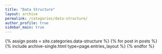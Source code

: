 ```yaml
---
title: "Data Structure"
layout: archive
permalink: /categories/data-structure/
author_profile: true
sidebar_main: true
---
```


{% assign posts = site.categories.data-structure %}
{% for post in posts %} {% include archive-single.html type=page.entries_layout %} {% endfor %}